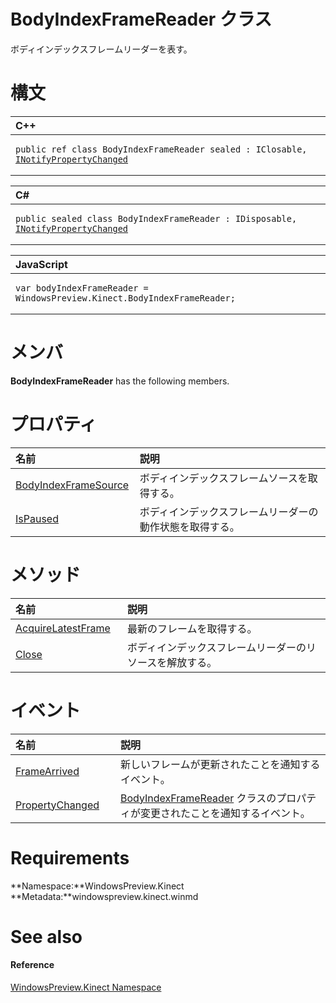 BodyIndexFrameReader クラス  
==========================  

ボディインデックスフレームリーダーを表す。
<span id="syntaxSection"></span>

構文
======  

<table>
<colgroup>
<col width="100%" />
</colgroup>
<thead>
<tr class="header">
<th align="left">C++</th>
</tr>
</thead>
<tbody>
<tr class="odd">
<td align="left"><pre><code>public ref class BodyIndexFrameReader sealed : IClosable, <a href="../Data/INotifyPropertyChanged.md">INotifyPropertyChanged</a></code></pre></td>
</tr>
</tbody>
</table>

<table>
<colgroup>
<col width="100%" />
</colgroup>
<thead>
<tr class="header">
<th align="left">C#</th>
</tr>
</thead>
<tbody>
<tr class="odd">
<td align="left"><pre><code>public sealed class BodyIndexFrameReader : IDisposable, <a href="../Data/INotifyPropertyChanged.md">INotifyPropertyChanged</a></code></pre></td>
</tr>
</tbody>
</table>

<table>
<colgroup>
<col width="100%" />
</colgroup>
<thead>
<tr class="header">
<th align="left">JavaScript</th>
</tr>
</thead>
<tbody>
<tr class="odd">
<td align="left"><pre><code>var bodyIndexFrameReader = WindowsPreview.Kinect.BodyIndexFrameReader;</code></pre></td>
</tr>
</tbody>
</table>

<span id="classMembersSection"></span>

メンバ
=======  

**BodyIndexFrameReader** has the following members.  

<span id="publicpropertiesSection"></span>

プロパティ
==========  

<table>
<colgroup>
<col width="30%" />
<col width="60%" />
</colgroup>
<thead>
<tr class="header">
<th align="left">名前</th>
<th align="left">説明</th>
</tr>
</thead>
<tbody>
<tr class="odd">
<td align="left"><a href="BodyIndexFrameReader_Class/Properties/BodyIndexFrameSource.md">BodyIndexFrameSource</a></td>
<td align="left">ボディインデックスフレームソースを取得する。</td>
</tr>
<tr class="even">
<td align="left"><a href="BodyIndexFrameReader_Class/Properties/IsPaused_Property.md">IsPaused</a></td>
<td align="left">ボディインデックスフレームリーダーの動作状態を取得する。</td>
</tr>
</tbody>
</table>

<span id="publicmethodsSection"></span>

メソッド
=======  

<table>
<colgroup>
<col width="30%" />
<col width="60%" />
</colgroup>
<thead>
<tr class="header">
<th align="left">名前</th>
<th align="left">説明</th>
</tr>
</thead>
<tbody>
<tr class="odd">
<td align="left"><a href="BodyIndexFrameReader_Class/Methods/AcquireLatestFrame_Method.md">AcquireLatestFrame</a></td>
<td align="left">最新のフレームを取得する。</td>
</tr>
<tr class="even">
<td align="left"><a href="BodyIndexFrameReader_Class/Methods/Close_Method.md">Close</a></td>
<td align="left">ボディインデックスフレームリーダーのリソースを解放する。</td>
</tr>
</tbody>
</table>

<span id="publiceventsSection"></span>

イベント
======  

<table>
<colgroup>
<col width="30%" />
<col width="60%" />
</colgroup>
<thead>
<tr class="header">
<th align="left">名前</th>
<th align="left">説明</th>
</tr>
</thead>
<tbody>
<tr class="odd">
<td align="left"><a href="BodyIndexFrameReader_Class/Events/FrameArrived_Event.md">FrameArrived</a></td>
<td align="left">新しいフレームが更新されたことを通知するイベント。</td>
</tr>
<tr class="even">
<td align="left"><a href="BodyIndexFrameReader_Class/Events/PropertyChanged_Event.md">PropertyChanged</a></td>
<td align="left"><a href="">BodyIndexFrameReader</a> クラスのプロパティが変更されたことを通知するイベント。</td>
</tr>
</tbody>
</table>

<span id="requirements"></span>

Requirements  
============  

**Namespace:**WindowsPreview.Kinect  
**Metadata:**windowspreview.kinect.winmd  

<span id="ID4E6"></span>

See also  
========  

<span id="ID4EBB"></span>
#### Reference  

[WindowsPreview.Kinect Namespace](../Kinect.md)  



<!--Please do not edit the data in the comment block below.-->
<!--
TOCTitle : BodyIndexFrameReader Class
RLTitle : BodyIndexFrameReader Class
KeywordK : BodyIndexFrameReader class, about
HelpPriority : 2
TopicType : apiref
KeywordF : WindowsPreview.Kinect.BodyIndexFrameReader
KeywordF : BodyIndexFrameReader
KeywordF : WindowsPreview.Kinect.BodyIndexFrameReader
KeywordA : T:WindowsPreview.Kinect.BodyIndexFrameReader
AssetID : T:WindowsPreview.Kinect.BodyIndexFrameReader
Locale : en-us
CommunityContent : 1
APIType : Managed
APILocation : windowspreview.kinect.winmd
APIName : WindowsPreview.Kinect.BodyIndexFrameReader
TargetOS : Windows
TopicType : kbSyntax
DevLang : VB
DevLang : CSharp
DevLang : JavaScript
DevLang : C++
DocSet : K4Wv2
ProjType : K4Wv2Proj
Technology : Kinect for Windows
Product : Kinect for Windows SDK v2
productversion : 20
-->
